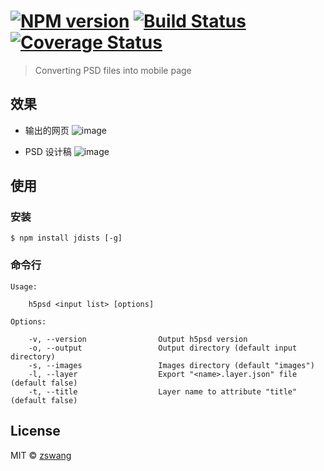 # [![NPM version][npm-image]][npm-url] [![Build Status][travis-image]][travis-url] [![Coverage Status][coverage-image]][coverage-url]

> Converting PSD files into mobile page

## 效果

+ 输出的网页
![image](https://cloud.githubusercontent.com/assets/536587/10546866/4ae3bd6e-7463-11e5-9055-25a00e3997c1.png)

+ PSD 设计稿
![image](https://cloud.githubusercontent.com/assets/536587/10546873/58cd32fc-7463-11e5-9746-f9faae3025a3.png)

## 使用

### 安装

`$ npm install jdists [-g]`

### 命令行

```
Usage:

    h5psd <input list> [options]

Options:

    -v, --version                Output h5psd version
    -o, --output                 Output directory (default input directory)
    -s, --images                 Images directory (default "images")
    -l, --layer                  Export "<name>.layer.json" file (default false)
    -t, --title                  Layer name to attribute "title" (default false)
```

## License

MIT © [zswang](http://weibo.com/zswang)

[npm-url]: https://npmjs.org/package/h5psd
[npm-image]: https://badge.fury.io/js/h5psd.svg
[travis-url]: https://travis-ci.org/zswang/h5psd
[travis-image]: https://travis-ci.org/zswang/h5psd.svg?branch=master
[coverage-url]: https://coveralls.io/github/zswang/h5psd?branch=master
[coverage-image]: https://coveralls.io/repos/zswang/h5psd/badge.svg?branch=master&service=github
